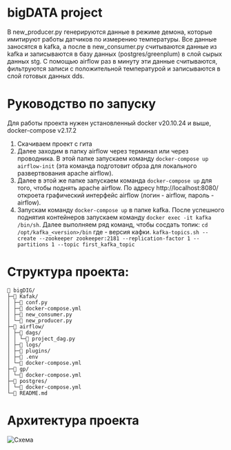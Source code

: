# bigDATA project

В new_producer.py генерируются данные в режиме демона, которые имитируют работы датчиков по измерению температуры. Все данные заносятся в kafka, а после в new_consumer.py считываются данные из kafka и записываются в базу данных (postgres/greenplum) в слой сырых данных stg. С помощью airflow раз в минуту эти данные считываются, фильтруются записи с положительной температурой и записываются в слой готовых данных dds.  

# Руководство по запуску
Для работы проекта нужен установленный docker v20.10.24 и выше, docker-compose v2.17.2
1. Скачиваем проект с гита 
2. Далее заходим в папку airflow через терминал или через проводника. В этой папке запускаем команду ```docker-compose up airflow-init``` (эта команда подготовит обрза для локального развертвования apache airflow).
3. Далее в этой же папке запускаем команда ```docker-compose up``` для того, чтобы поднять apache airflow. По адресу http://localhost:8080/ откроета графический интерфейс airflow (логин - airflow, пароль - airflow). 
4. Запускам команду ```docker-compose up``` в папке kafka. После успешного поднятия контейнеров запускаем команду ```docker exec -it kafka /bin/sh```. 
Далее выполняем ряд команд, чтобы сосдать топик: ```cd /opt/kafka_<version>/bin``` где <version> - версия кафки. 
```kafka-topics.sh --create --zookeeper zookeeper:2181 --replication-factor 1 --partitions 1 --topic first_kafka_topic```

# Структура проекта:
    📁 bigDIG/
    ├─📁 Kafak/
    │ ├─📄 conf.py
    │ ├─📄 docker-compose.yml
    │ ├─📄 new_consumer.py
    │ └─📄 new_producer.py
    ├─📁 airflow/
    │ ├─📁 dags/
    │ │ └─📄 project_dag.py
    │ ├─📁 logs/
    │ ├─📁 plugins/
    │ ├─📄 .env
    │ └─📄 docker-compose.yml
    ├─📁 gp/
    │ └─📄 docker-compose.yml
    ├─📁 postgres/
    │ └─📄 docker-compose.yml
    └─📄 README.md

# Архитектура проекта
![Схема](https://github.com/BlackP8/bigDIG/blob/main/ар.jpg)

